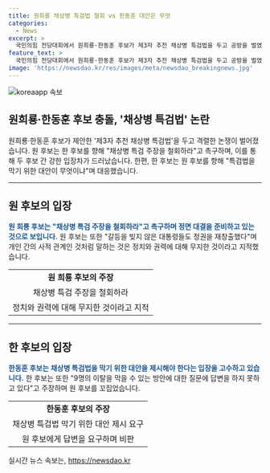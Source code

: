 ```yaml
---
title: 원희룡 채상병 특검법 철회 vs 한동훈 대안은 무엇
categories:
  - News
excerpt: >
  국민의힘 전당대회에서 원희룡·한동훈 후보가 제3자 추천 채상병 특검법을 두고 공방을 벌였습니다. 원 후보는 페이스북을 통해 한 후보를 겨냥해 철회를 촉구하고, 정치와 권력에 대해 무지하다고 비판했습니다. 한 후보는 의견 다름에 대해 민주당의 특검법을 막을 대안을 제시해야 한다고 주장하며 상대방을 꼬집었습니다. 이들의 입장차와 공방은 이목을 끄는 주요 이슈가 되고 있습니다.
feature_text: >
  국민의힘 전당대회에서 원희룡·한동훈 후보가 제3자 추천 채상병 특검법을 두고 공방을 벌였습니다. 원 후보는 페이스북을 통해 한 후보를 겨냥해 철회를 촉구하고, 정치와 권력에 대해 무지하다고 비판했습니다. 한 후보는 의견 다름에 대해 민주당의 특검법을 막을 대안을 제시해야 한다고 주장하며 상대방을 꼬집었습니다. 이들의 입장차와 공방은 이목을 끄는 주요 이슈가 되고 있습니다.
image: 'https://newsdao.kr/res/images/meta/newsdao_breakingnews.jpg'
---
```


<p><img src="https://newsdao.kr/res/images/meta/newsdao_breakingnews.jpg" alt="koreaapp 속보" /></p>

<h2 data-ke-size="size26">원희룡·한동훈 후보 충돌, '채상병 특검법' 논란</h2>

<p>원희룡·한동훈 후보가 제안한 '제3자 추천 채상병 특검법'을 두고 격렬한 논쟁이 벌어졌습니다. 원 후보는 한 후보를 향해 "채상병 특검 주장을 철회하라"고 촉구하며, 이를 통해 두 후보 간 강한 입장차가 드러났습니다. 한편, 한 후보는 원 후보를 향해 "특검법을 막기 위한 대안이 무엇이냐"며 대응했습니다.</p>

<p data-ke-size="size16"></p>

<hr>

<h2 data-ke-size="size24">원 후보의 입장</h2>

<p><b><span style="color: #1a5490;">원 희룡 후보는 "채상병 특검 주장을 철회하라"고 촉구하며 정면 대결을 준비하고 있는 것으로 보입니다.</span></b>
원 후보는 또한 "갈등을 빚지 않은 대통령들도 정권을 재창출했다"며 개인 간의 사적 관계인 것처럼 말하는 것은 정치와 권력에 대해 무지한 것이라고 지적했습니다.</p>

<table>
    <tr>
        <td style="text-align: center; height: 17px;"><b>원 희룡 후보의 주장</b></td>
    </tr>
    <tr>
        <td style="text-align: center; height: 17px;">채상병 특검 주장을 철회하라</td>
    </tr>
    <tr>
        <td style="text-align: center; height: 17px;">정치와 권력에 대해 무지한 것이라고 지적</td>
    </tr>
</table>

<p data-ke-size="size16"></p>

<hr>

<h2 data-ke-size="size24">한 후보의 입장</h2>

<p><b><span style="color: #1a5490;">한동훈 후보는 채상병 특검법을 막기 위한 대안을 제시해야 한다는 입장을 고수하고 있습니다.</span></b>
한 후보는 또한 "9명의 이탈을 막을 수 있는 방안에 대한 질문에 답변을 하지 못하고 있다"고 주장하며 원 후보를 꼬집었습니다.</p>

<table>
    <tr>
        <td style="text-align: center; height: 17px;"><b>한동훈 후보의 주장</b></td>
    </tr>
    <tr>
        <td style="text-align: center; height: 17px;">채상병 특검법 막기 위한 대안 제시 요구</td>
    </tr>
    <tr>
        <td style="text-align: center; height: 17px;">원 후보에게 답변을 요구하며 비판</td>
    </tr>
</table>
실시간 뉴스 속보는, <a href="https://newsdao.kr" rel="dofollow">https://newsdao.kr</a>


